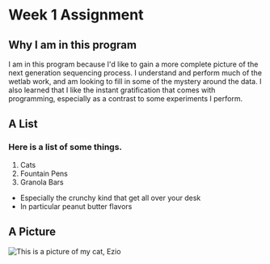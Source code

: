 # Week 1 Assignment

## Why I am in this program
I am in this program because I'd like to gain a more complete picture of the next generation sequencing process.
I understand and perform much of the wetlab work, and am looking to fill in some of the mystery around the data.
I also learned that I like the instant gratification that comes with programming, especially as a contrast to some experiments I perform.

## A List
### Here is a list of some things.

1. Cats
1. Fountain Pens
1. Granola Bars
  - Especially the crunchy kind that get all over your desk
  - In particular peanut butter flavors

## A Picture
![This is a picture of my cat, Ezio](icloud/desktop/pythons/ezio.jpg)

